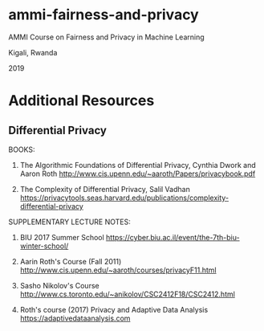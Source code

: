 # ammi-fairness-and-privacy
AMMI Course on Fairness and Privacy in Machine Learning

Kigali, Rwanda

2019

# Additional Resources

## Differential Privacy
BOOKS:

1. The Algorithmic Foundations of Differential Privacy, Cynthia Dwork and Aaron Roth
http://www.cis.upenn.edu/~aaroth/Papers/privacybook.pdf

2. The Complexity of Differential Privacy, Salil Vadhan
https://privacytools.seas.harvard.edu/publications/complexity-differential-privacy

SUPPLEMENTARY LECTURE NOTES:

1. BIU 2017 Summer School
https://cyber.biu.ac.il/event/the-7th-biu-winter-school/

2. Aarin Roth's Course (Fall 2011)
http://www.cis.upenn.edu/~aaroth/courses/privacyF11.html

3. Sasho Nikolov's Course
http://www.cs.toronto.edu/~anikolov/CSC2412F18/CSC2412.html

4. Roth's course (2017) Privacy and Adaptive Data Analysis
https://adaptivedataanalysis.com

